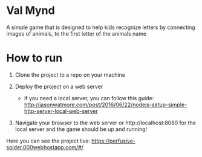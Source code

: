 # Val Mynd
A simple game that is designed to help kids recognize letters by connecting images of animals, to the first letter of the animals name

# How to run 

1) Clone the project to a repo on your machine

2) Deploy the project on a web server
    - if you need a local server, you can follow this guide: http://jasonwatmore.com/post/2016/06/22/nodejs-setup-simple-http-server-local-web-server

3) Navigate your browser to the web server or http://localhost:8080 for the local server and the game should be up and running!


Here you can see the project live: https://perfusive-solder.000webhostapp.com/#/